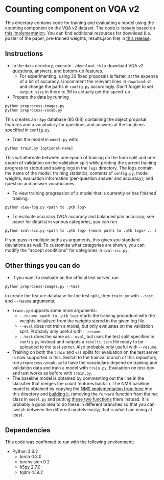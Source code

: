 # Counting component on VQA v2

This directory contains code for training and evaluating a model using the counting component on the VQA v2 dataset.
The code is loosely based on [this implementation][0].
You can find additional resources for download (i.e. poster of the paper, pre-trained weights, results.json file) in [this release](https://github.com/Cyanogenoid/vqa-counting/releases/tag/resources).

## Instructions

- In the `data` directory, execute `./download.sh` to download VQA v2 [questions, answers, and bottom-up features][4].
  - For experimenting, using 36 fixed proposals is faster, at the expense of a bit of accuracy. Uncomment the relevant lines in `download.sh` and change the paths in `config.py` accordingly. Don't forget to set `output_size` in there to 36 to actually get the speed-up.
- Prepare the data by running
```
python preprocess-images.py
python preprocess-vocab.py
```
This creates an `h5py` database (95 GiB) containing the object proposal features and a vocabulary for questions and answers at the locations specified in `config.py`.
- Train the model in `model.py` with:
```
python train.py [optional-name]
```
This will alternate between one epoch of training on the train split and one epoch of validation on the validation split while printing the current training progress to stdout and saving logs in the `logs` directory.
The logs contain the name of the model, training statistics, contents of `config.py`,  model weights, evaluation information (per-question answer and accuracy), and question and answer vocabularies.
- To view training progression of a model that is currently or has finished training.
```
python view-log.py <path to .pth log>
```

- To evaluate accuracy (VQA accuracy and balanced pair accuracy; see paper for details) in various categories, you can run
```
python eval-acc.py <path to .pth log> [<more paths to .pth logs> ...]
```
If you pass in multiple paths as arguments, this gives you standard deviations as well.
To customise what categories are shown, you can modify the "accept conditions" for categories in `eval-acc.py`.

## Other things you can do
- If you want to evaluate on the official test server, run
```
python preprocess-images.py --test
```
to create the feature database for the test split, then `train.py` with `--test` and `--resume` arguments.
- `train.py` supports some more arguments:
  - `--resume <path to .pth log>` starts the training procedure with the weights initialised from the weights stored in the given log file.
  - `--eval` does not train a model, but only evaluates on the validation split. Probably only useful with `--resume`.
  - `--test` does the same as `--eval`, but uses the test split specified in `config.py` instead and outputs a `results.json` file ready to be uploaded to the test server. Also probably only useful with `--resume`.
- Training on both the `train` and `val` splits for evaluation on the test server is now supported in this.
Switch to the trainval branch of this repository, run `preprocess-vocab.py` to have the vocabulary depend on training and validation data and train a model with `train.py`.
Evaluation on test-dev and test works as before with `train.py`.
- The baseline model is obtained by commenting out the line in the classifier that merges the count features back in.
The NMS baseline model is obtained by copying the [NMS implementation from here][1] into this directory and [building it][4], removing the `forward` function from the `Net` class in `model.py` and putting [these two functions][2] there instead.
It is probably a good idea to do these in different branches so that you can switch between the different models easily; that is what I am doing at least.

## Dependencies

This code was confirmed to run with the following environment:

- Python 3.6.2
  - torch 0.3.0
  - torchvision 0.2
  - h5py 2.7.0
  - tqdm 4.19.2


[0]: https://github.com/Cyanogenoid/pytorch-vqa
[1]: https://github.com/ruotianluo/pytorch-faster-rcnn/tree/master/lib/nms
[2]: https://gist.github.com/anonymous/2701c0964712e0a7fcce64ea752e391a
[4]: https://github.com/ruotianluo/pytorch-faster-rcnn#installation
